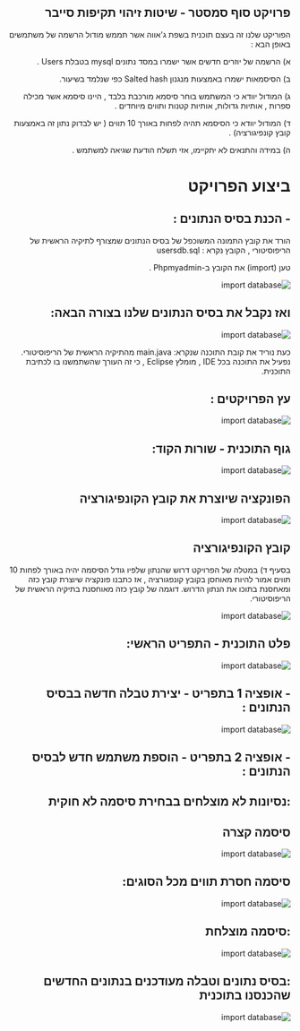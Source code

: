 
<div style="direction: rtl; text-align: right">

## פרויקט סוף סמסטר - שיטות זיהוי תקיפות סייבר

<p dir="rtl">
הפוריקט שלנו זה בעצם תוכנית בשפת ג'אווה אשר תממש מודול הרשמה של משתמשים באופן הבא : 
</p>
<p dir="rtl">
א) 	הרשמה של יוזרים חדשים אשר ישמרו במסד נתונים 
mysql בטבלת Users .

<p dir="rtl">
ב) 	הסיסמאות ישמרו באמצעות מנגנון 
Salted hash כפי שנלמד בשיעור.

<p dir="rtl">
ג) 	המודול יוודא כי המשתמש בוחר סיסמא מורכבת בלבד , היינו סיסמא אשר מכילה ספרות , אותיות גדולות, אותיות קטנות ותווים מיוחדים . 
<p dir="rtl">
ד) 	המודול יוודא כי הסיסמא תהיה לפחות באורך 10 תווים ( יש  לבדוק נתון זה באמצעות קובץ קונפיגורציה) .
<p dir="rtl">
ה) 	במידה והתנאים לא יתקיימו, אזי תשלח הודעת שגיאה למשתמש .

</p>


# ביצוע הפרויקט

## - הכנת בסיס הנתונים :

<p dir="rtl">

הורד את קובץ התמונה המשוכפל של בסיס הנתונים שמצורף לתיקיה הראשית של הריפוסיטורי , הקובץ נקרא :
 usersdb.sql

טען (import) את הקובץ 
ב-Phpmyadmin .

</p>

![import database](https://github.com/slampc/cryptographic-final-project/blob/main/images/import_database.png)

## ואז נקבל את בסיס הנתונים שלנו  בצורה הבאה:

![import database](https://github.com/slampc/cryptographic-final-project/blob/main/images/database.png)

כעת נוריד את קובת התוכנה שנקרא:
main.java
מהתיקיה הראשית של הריפוסיטורי.
נפעיל את התוכנה בכל IDE , מומלץ 
Eclipse , כי זה העורך שהשתמשנו בו לכתיבת התוכנית.

## עץ הפרויקטים :

![import database](https://github.com/slampc/cryptographic-final-project/blob/main/images/eclipse_project_tree.png)

## גוף התוכנית - שורות הקוד:

![import database](https://github.com/slampc/cryptographic-final-project/blob/main/images/eclipse_program_body.png)

## הפונקציה שיוצרת את קובץ הקונפיגורציה

![import database](https://github.com/slampc/cryptographic-final-project/blob/main/images/eclipse_create_config_file.png)

## קובץ הקונפיגורציה

בסעיף ד) במטלה של הפרויקט דרוש שהנתון שלפיו גודל הסיסמה יהיה באורך לפחות 10 תווים אמור להיות מאוחסן בקובץ קונפגורציה , אז כתבנו פונקציה שיוצרת קובץ כזה ומאחסנת בתוכו את הנתון הדרוש.
דוגמה של קובץ כזה מאוחסנת בתיקיה הראשית של הריפוסיטורי.

![import database](https://github.com/slampc/cryptographic-final-project/blob/main/images/config_file.png)


## פלט התוכנית - התפריט הראשי:

![import database](https://github.com/slampc/cryptographic-final-project/blob/main/images/eclipse_menu.png)

## - אופציה 1 בתפריט - יצירת טבלה חדשה בבסיס הנתונים :

![import database](https://github.com/slampc/cryptographic-final-project/blob/main/images/eclipse_create_table.png)

## - אופציה 2 בתפריט - הוספת משתמש חדש לבסיס הנתונים  :

## :נסיונות לא מוצלחים בבחירת סיסמה לא חוקית

## סיסמה קצרה

![import database](https://github.com/slampc/cryptographic-final-project/blob/main/images/eclipse_invalid_password.png)

## סיסמה חסרת תווים מכל הסוגים:

![import database](https://github.com/slampc/cryptographic-final-project/blob/main/images/eclipse_invalid_password2.png)


## :סיסמה מוצלחת

![import database](https://github.com/slampc/cryptographic-final-project/blob/main/images/eclipse_valid_password.png)

## :בסיס נתונים וטבלה מעודכנים בנתונים החדשים שהכנסנו בתוכנית

![import database](https://github.com/slampc/cryptographic-final-project/blob/main/images/user_added.png)



</div>